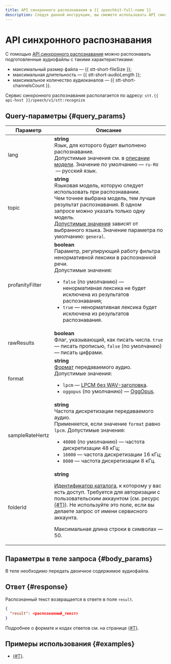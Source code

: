 ```yaml
---
title: API синхронного распознавания в {{ speechkit-full-name }}
description: Следуя данной инструкции, вы сможете использовать API синхронного распознавания.
---
```


# API синхронного распознавания


С помощью [API синхронного распознавания](../request.md) можно распознавать подготовленные аудиофайлы с такими характеристиками:

* максимальный размер файла — {{ stt-short-fileSize }};
* максимальная длительность — {{ stt-short-audioLength }};
* максимальное количество аудиоканалов — {{ stt-short-channelsCount }}.

Сервис синхронного распознавания располагается по адресу: `stt.{{ api-host }}/speech/v1/stt:recognize`

## Query-параметры {#query_params}

Параметр | Описание
----- | -----
lang | **string**<br>Язык, для которого будет выполнено распознавание.<br/>Допустимые значения см. в [описании модели](../../stt/models.md). Значение по умолчанию — `ru-RU`  — русский язык.
topic | **string**<br>Языковая модель, которую следует использовать при распознавании.<br/>Чем точнее выбрана модель, тем лучше результат распознавания. В одном запросе можно указать только одну модель.<br/>[Допустимые значения](../../stt/models.md) зависят от выбранного языка. Значение параметра по умолчанию: `general`.
profanityFilter | **boolean**<br>Параметр, регулирующий работу фильтра ненормативной лексики в распознанной речи.<br>Допустимые значения:<ul><li>`false` (по умолчанию) — ненормативная лексика не будет исключена из результатов распознавания;</li><li>`true` — ненормативная лексика будет исключена из результатов распознавания.</li></ul>
rawResults |  **boolean** <br>Флаг, указывающий, как писать числа. `true` — писать прописью, `false` (по умолчанию) — писать цифрами.
format | **string**<br>[Формат](../../formats.md) передаваемого аудио.<br/>Допустимые значения:<ul><li>`lpcm` — [LPCM без WAV-заголовка](../../formats.md#lpcm).</li><li>`oggopus` (по умолчанию) — [OggOpus](../../formats.md#oggopus).</li></ul>
sampleRateHertz | **string**<br>Частота дискретизации передаваемого аудио.<br/>Применяется, если значение `format` равно `lpcm`. Допустимые значения:<ul><li>`48000` (по умолчанию) — частота дискретизации 48 кГц;</li><li>`16000` — частота дискретизации 16 кГц;</li><li>`8000` — частота дискретизации 8 кГц.</li></ul>
folderId | **string**<br><p>[Идентификатор каталога](../../../resource-manager/operations/folder/get-id.md), к которому у вас есть доступ. Требуется для авторизации с пользовательским аккаунтом (см. ресурс [{#T}](../../concepts/auth.md)). Не используйте это поле, если вы делаете запрос от имени сервисного аккаунта.</p> <p>Максимальная длина строки в символах — 50.</p>

## Параметры в теле запроса {#body_params}

В теле необходимо передать двоичное содержимое аудиофайла.

## Ответ {#response}

Распознанный текст возвращается в ответе в поле `result`.

```json
{
  "result": <распознанный_текст>
}
```

Подробнее о формате и кодах ответов см. на странице [{#T}](../../concepts/response.md).

## Примеры использования {#examples}

* [{#T}](request-examples.md).
